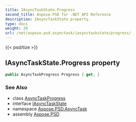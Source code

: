 ```yaml
---
title: IAsyncTaskState.Progress
second_title: Aspose.PSD for .NET API Reference
description: IAsyncTaskState property. 
type: docs
weight: 20
url: /net/aspose.psd.asynctask/iasynctaskstate/progress/
---
```

{{< psd/tize >}}
## IAsyncTaskState.Progress property

```csharp
public AsyncTaskProgress Progress { get; }
```

### See Also

* class [AsyncTaskProgress](../../asynctaskprogress/)
* interface [IAsyncTaskState](../)
* namespace [Aspose.PSD.AsyncTask](../../iasynctaskstate/)
* assembly [Aspose.PSD](../../../)


